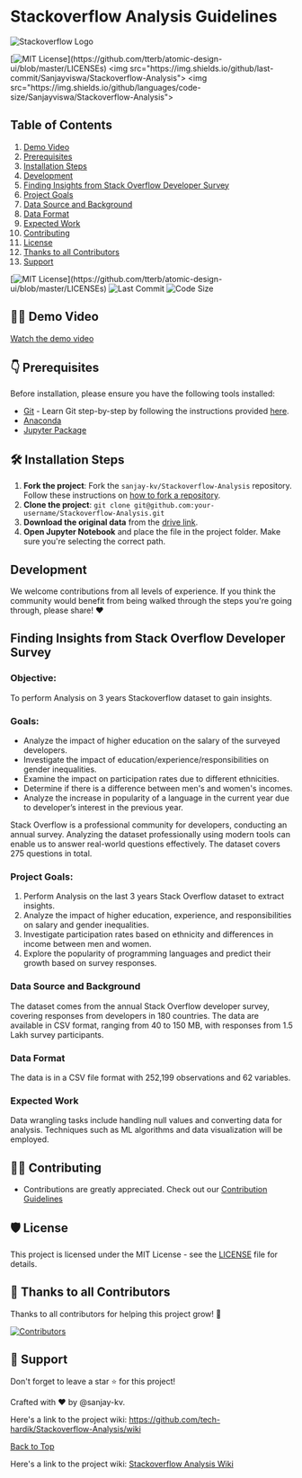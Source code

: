 # Stackoverflow Analysis Guidelines 

![Stackoverflow Logo](https://stackoverflow.design/assets/img/logos/so/logo-stackoverflow.png)

[![MIT License](https://img.shields.io/apm/l/atomic-design-ui.svg?)](https://github.com/tterb/atomic-design-ui/blob/master/LICENSEs)
<img src="https://img.shields.io/github/last-commit/Sanjayviswa/Stackoverflow-Analysis">
<img src="https://img.shields.io/github/languages/code-size/Sanjayviswa/Stackoverflow-Analysis">

## Table of Contents
1. [Demo Video](#-demo-video)
2. [Prerequisites](#-prerequisites)
3. [Installation Steps](#%EF%B8%8F-installation-steps)
4. [Development](#development)
5. [Finding Insights from Stack Overflow Developer Survey](#finding-insights-from-stack-overflow-developer-survey)
6. [Project Goals](#project-goals)
7. [Data Source and Background](#data-source-and-background)
8. [Data Format](#data-format)
9. [Expected Work](#expected-work)
10. [Contributing](#-contributing)
11. [License](#%EF%B8%8F-license)
12. [Thanks to all Contributors](#-thanks-to-all-contributors)
13. [Support](#-support)

[![MIT License](https://img.shields.io/apm/l/atomic-design-ui.svg?)](https://github.com/tterb/atomic-design-ui/blob/master/LICENSEs) ![Last Commit](https://img.shields.io/github/last-commit/Sanjayviswa/Stackoverflow-Analysis) ![Code Size](https://img.shields.io/github/languages/code-size/Sanjayviswa/Stackoverflow-Analysis)


## 👨‍💻 Demo Video 

[Watch the demo video](https://user-images.githubusercontent.com/30715153/168960157-e9448ea4-206c-44c0-bbd5-5e4770c0411f.mp4)

## 👇 Prerequisites

Before installation, please ensure you have the following tools installed:

- [Git](https://git-scm.com/downloads) - Learn Git step-by-step by following the instructions provided [here](https://recodehive.com/how-to-install-git-git-tutorial/).
- [Anaconda](https://anaconda.org/anaconda)
- [Jupyter Package](https://anaconda.org/anaconda/jupyter)

## 🛠️ Installation Steps

1. **Fork the project**: Fork the `sanjay-kv/Stackoverflow-Analysis` repository. Follow these instructions on [how to fork a repository](https://help.github.com/en/articles/fork-a-repo).
2. **Clone the project**: `git clone git@github.com:your-username/Stackoverflow-Analysis.git`
3. **Download the original data** from the [drive link](https://drive.google.com/drive/folders/13W20DfCW2W5GEeKTYTl7R6xV5hmPS2Do?usp=sharing).
4. **Open Jupyter Notebook** and place the file in the project folder. Make sure you're selecting the correct path.

## Development

We welcome contributions from all levels of experience. If you think the community would benefit from being walked through the steps you're going through, please share! ❤️

## Finding Insights from Stack Overflow Developer Survey

### Objective:
To perform Analysis on 3 years Stackoverflow dataset to gain insights.

### Goals:
- Analyze the impact of higher education on the salary of the surveyed developers.
- Investigate the impact of education/experience/responsibilities on gender inequalities.
- Examine the impact on participation rates due to different ethnicities.
- Determine if there is a difference between men's and women's incomes.
- Analyze the increase in popularity of a language in the current year due to developer’s interest in the previous year.

Stack Overflow is a professional community for developers, conducting an annual survey. Analyzing the dataset professionally using modern tools can enable us to answer real-world questions effectively. The dataset covers 275 questions in total.

### Project Goals:

1. Perform Analysis on the last 3 years Stack Overflow dataset to extract insights.
2. Analyze the impact of higher education, experience, and responsibilities on salary and gender inequalities.
3. Investigate participation rates based on ethnicity and differences in income between men and women.
4. Explore the popularity of programming languages and predict their growth based on survey responses.

### Data Source and Background

The dataset comes from the annual Stack Overflow developer survey, covering responses from developers in 180 countries. The data are available in CSV format, ranging from 40 to 150 MB, with responses from 1.5 Lakh survey participants.

### Data Format

The data is in a CSV file format with 252,199 observations and 62 variables.

### Expected Work

Data wrangling tasks include handling null values and converting data for analysis. Techniques such as ML algorithms and data visualization will be employed.

## 👨‍💻 Contributing

- Contributions are greatly appreciated. Check out our [Contribution Guidelines](https://github.com/Recode-Hive/Stackoverflow-Analysis/tree/main/Readme)

## 🛡️ License

This project is licensed under the MIT License - see the [LICENSE](LICENSE) file for details.

## 💪 Thanks to all Contributors

Thanks to all contributors for helping this project grow! 🍻

[![Contributors](https://contrib.rocks/image?repo=sanjay-kv/Stackoverflow-Analysis)](https://github.com/sanjay-kv/Stackoverflow-Analysis/graphs/contributors)

## 🙏 Support

Don't forget to leave a star ⭐️ for this project!

Crafted with ♥ by @sanjay-kv.


Here's a link to the project wiki: https://github.com/tech-hardik/Stackoverflow-Analysis/wiki

[Back to Top](#stackoverflow-analysis-guidelines)

Here's a link to the project wiki: [Stackoverflow Analysis Wiki](https://github.com/tech-hardik/Stackoverflow-Analysis/wiki)

